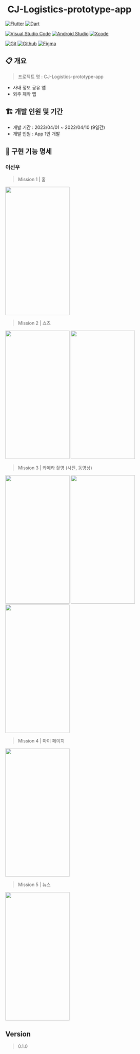 #  CJ-Logistics-prototype-app

[![Flutter](https://img.shields.io/badge/Flutter-white.svg?style=for-the-badge&logo=Flutter&logoColor=02569B)](https://flutter.dev/)
[![Dart](https://img.shields.io/badge/dart-111B26.svg?style=for-the-badge&logo=dart&logoColor=0175C2)](https://dart.dev/)

[![Visual Studio Code](https://img.shields.io/badge/Visual%20Studio%20Code-black.svg?style=for-the-badge&logo=Visual%20Studio%20Code&logoColor=007ACC)](https://code.visualstudio.com/)
[![Android Studio](https://img.shields.io/badge/android%20studio-white.svg?style=for-the-badge&logo=android%20studio&logoColor=3DDC84)](https://developer.android.com/?hl=ko)
[![Xcode](https://img.shields.io/badge/xcode-white.svg?style=for-the-badge&logo=xcode&logoColor=147EFB)](https://developer.apple.com/xcode/)

[![Git](https://img.shields.io/badge/git-beige.svg?style=for-the-badge&logo=git&logoColor=FF6C37)](https://git-scm.com/)
[![Github](https://img.shields.io/badge/github-black.svg?style=for-the-badge&logo=github&logoColor=white)](https://github.com/)
[![Figma](https://img.shields.io/badge/Figma-1E1E1E.svg?style=for-the-badge&logo=Figma&logoColor=white)](https://www.figma.com/)

## 📋 개요

> 프로젝트 명 : CJ-Logistics-prototype-app

-  사내 정보 공유 앱
-  외주 제작 앱

## 🏗️ 개발 인원 및 기간

-  개발 기간 : 2023/04/01 ~ 2022/04/10 (9일간)
-  개발 인원 : App 1인 개발

## 📝 구현 기능 명세

### 이선우

> Mission 1 | 홈

<img src="https://user-images.githubusercontent.com/82517133/230884739-5ab7cba0-472c-4378-a988-a20f9c16f8aa.png" width="200" height="400"/>

> Mission 2 | 쇼츠

<img src="https://user-images.githubusercontent.com/82517133/230884745-7d0361e3-c883-4f40-b8e0-c30ebc75d873.png" width="200" height="400"/>
<img src="https://user-images.githubusercontent.com/82517133/230885427-789a9e5d-689d-4ff1-9db7-468738e1c07c.png" width="200" height="400"/>

> Mission 3 | 카메라 촬영 (사진, 동영상)

<img src="https://user-images.githubusercontent.com/82517133/230885430-ca0fb7de-0a73-4837-aad9-6b5deaa1251a.png" width="200" height="400"/>
<img src="https://user-images.githubusercontent.com/82517133/230885433-c4c891dd-8c77-4892-a202-94e58d54e362.png" width="200" height="400"/>
<img src="https://user-images.githubusercontent.com/82517133/230885436-a3889696-8ebf-426e-8894-da4860b03528.png" width="200" height="400"/>

> Mission 4 | 마이 페이지

<img src="https://user-images.githubusercontent.com/82517133/230886841-4c6e1d3a-ed45-47fd-a27e-7e0dc0233926.png" width="200" height="400"/>

> Mission 5 | 뉴스

<img src="https://user-images.githubusercontent.com/82517133/230885437-f6f2e4e7-2584-49e0-b2d7-fa561189c9c3.png" width="200" height="400"/>

## Version

> 0.1.0
